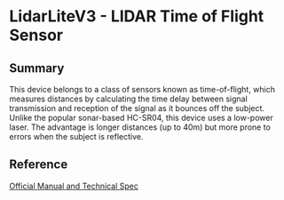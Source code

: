 # LidarLiteV3 - LIDAR Time of Flight Sensor

## Summary

This device belongs to a class of sensors known as time-of-flight, which measures distances by 
calculating the time delay between signal transmission and reception of the signal as it bounces 
off the subject. Unlike the popular sonar-based HC-SR04, this device uses a low-power laser. The 
advantage is longer distances (up to 40m) but more prone to errors when the subject is reflective. 

## Reference

[Official Manual and Technical Spec](http://static.garmin.com/pumac/LIDAR_Lite_v3_Operation_Manual_and_Technical_Specifications.pdf)
